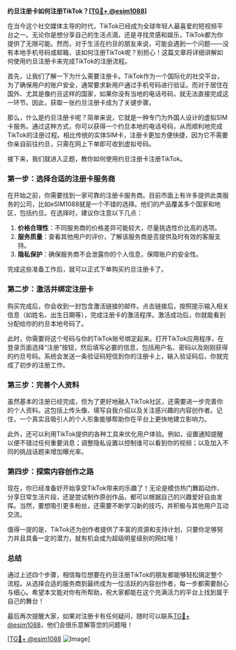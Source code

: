 **约旦注册卡如何注册TikTok？[[TG💪+ @esim1088](https://t.me/s/esim1088)]**

在当今这个社交媒体主导的时代，TikTok已经成为全球年轻人最喜爱的短视频平台之一。无论你是想分享自己的生活点滴，还是寻找灵感和娱乐，TikTok都为你提供了无限可能。然而，对于生活在约旦的朋友来说，可能会遇到一个问题——没有本地手机号码或邮箱，该如何注册TikTok呢？别担心！这篇文章将详细讲解如何使用约旦注册卡来完成TikTok的注册流程。

首先，让我们了解一下为什么需要注册卡。TikTok作为一个国际化的社交平台，为了确保用户的账户安全，通常要求新用户通过手机号码进行验证。而对于居住在国外、尤其是像约旦这样的国家，如果你没有当地的电话号码，就无法直接完成这一环节。因此，获取一张约旦注册卡成为了关键步骤。

那么，什么是约旦注册卡呢？简单来说，它就是一种专门为外国人设计的虚拟SIM卡服务。通过这种方式，你可以获得一个约旦本地的电话号码，从而顺利地完成TikTok的注册过程。相比传统的实体SIM卡，注册卡更加方便快捷，因为它不需要你亲自前往约旦，只需在网上下单即可收到虚拟号码。

接下来，我们就进入正题，教你如何使用约旦注册卡注册TikTok。

### 第一步：选择合适的注册卡服务商

在开始之前，你需要找到一家可靠的注册卡服务商。目前市面上有许多提供此类服务的公司，比如eSIM1088就是一个不错的选择。他们的产品覆盖多个国家和地区，包括约旦。在选择时，建议你注意以下几点：

1. **价格合理性**：不同服务商的价格差异可能较大，尽量挑选性价比高的选项。
2. **服务质量**：查看其他用户的评价，了解该服务商是否提供及时有效的客服支持。
3. **隐私保护**：确保服务商不会泄露你的个人信息，保障账户的安全性。

完成这些准备工作后，就可以正式下单购买约旦注册卡了。

### 第二步：激活并绑定注册卡

购买完成后，你会收到一封包含激活链接的邮件。点击链接后，按照提示输入相关信息（如姓名、出生日期等），完成注册卡的激活程序。激活成功后，你就能看到分配给你的约旦本地号码了。

此时，你需要将这个号码与你的TikTok账号绑定起来。打开TikTok应用程序，在登录页面选择“注册”按钮，然后填写必要的信息，包括用户名、密码以及刚刚获得的约旦号码。系统会发送一条验证码短信到你的注册卡上，输入验证码后，你就完成了初步的注册工作。

### 第三步：完善个人资料

虽然基本的注册已经完成，但为了更好地融入TikTok社区，还需要进一步完善你的个人资料。这包括上传头像、填写自我介绍以及关注感兴趣的内容创作者。记住，一个真实且吸引人的个人形象能够帮助你在平台上更快地建立影响力。

此外，还可以利用TikTok提供的各种工具来优化用户体验。例如，设置通知提醒以便不错过任何重要消息；调整隐私设置以控制谁可以看到你的视频；以及加入不同的挑战话题来增加曝光率。

### 第四步：探索内容创作之路

现在，你已经准备好开始享受TikTok带来的乐趣了！无论是模仿热门舞蹈动作、分享日常生活片段，还是尝试制作原创作品，都可以根据自己的兴趣爱好自由发挥。当然，要想吸引更多粉丝，还需要不断学习新的技巧，并积极与其他用户互动交流。

值得一提的是，TikTok还为创作者提供了丰富的资源和支持计划，只要你足够努力并且具备一定的潜力，就有机会成为超级明星级别的网红哦！

### 总结

通过上述四个步骤，相信每位想要在约旦注册TikTok的朋友都能够轻松搞定整个流程。从选择合适的服务商到最终成为一位活跃的内容创作者，每一步都需要耐心与细心。希望本文能对你有所帮助，祝大家都能在这个充满活力的平台上找到属于自己的舞台！

最后再次提醒大家，如果对注册卡有任何疑问，随时可以联系[TG💪+ @esim1088](https://t.me/s/esim1088)，他们会很乐意解答您的问题哦！

[[TG💪+ @esim1088](https://t.me/s/esim1088) ![Image](https://i.postimg.cc/4NQfJmqS/Snipaste-2025-05-13-00-14-12.png)]
